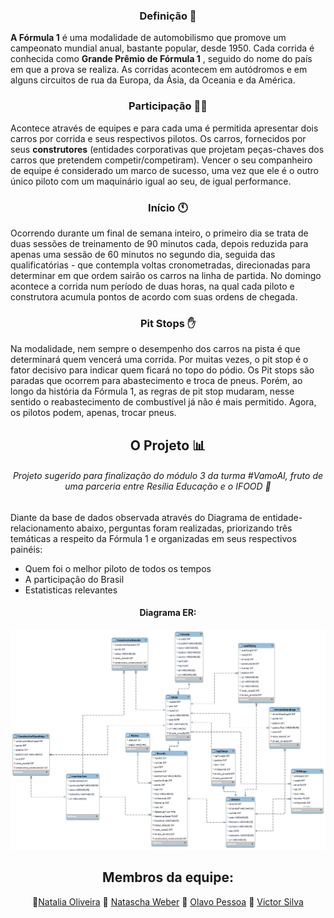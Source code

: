 <div align="center">
	
### Definição :checkered_flag:

</div>


 **A Fórmula 1** é uma modalidade de automobilismo que promove um campeonato mundial anual, bastante popular, desde 1950. Cada corrida é conhecida como **Grande Prêmio de Fórmula 1** , seguido do nome do país em que a prova se realiza. As corridas acontecem em autódromos e em alguns circuitos de rua da Europa, da Ásia, da Oceania e da América.

<div align="center">
	
### Participação :running_man:

</div>

Acontece através de equipes e para cada uma é permitida apresentar dois carros por corrida e seus respectivos pilotos. Os carros, fornecidos por seus **construtores** (entidades corporativas que projetam peças-chaves dos carros que pretendem competir/competiram). Vencer o seu companheiro de equipe é considerado um marco de sucesso, uma vez que ele é o outro único piloto com um maquinário igual ao seu, de igual performance.

<div align="center">

### Início :clock11:

</div>

Ocorrendo durante um final de semana inteiro, o primeiro dia se trata de duas sessões de treinamento de 90 minutos cada, depois reduzida para apenas uma sessão de 60 minutos no segundo dia, seguida das qualificatórias - que contempla voltas cronometradas, direcionadas para determinar em que ordem sairão os carros na linha de partida. No domingo acontece a corrida num período de duas horas, na qual cada piloto e construtora acumula pontos de acordo com suas ordens de chegada.

<div align="center">
	
### Pit Stops :raised_hand:

</div>

Na modalidade, nem sempre o desempenho dos carros na pista é que determinará quem vencerá uma corrida. Por muitas vezes, o pit stop é o fator decisivo para indicar quem ficará no topo do pódio. Os Pit stops são paradas que ocorrem para abastecimento e troca de pneus. Porém, ao longo da história da Fórmula 1, as regras de pit stop mudaram, nesse sentido o 	reabastecimento de combustível já não é mais permitido. Agora, os pilotos podem, apenas, trocar pneus.


<div align="center">
	
## O Projeto  :bar_chart:
	
###### Projeto sugerido para finalização do módulo 3 da turma #VamoAI, fruto de uma parceria entre Resilia Educação e o IFOOD :rocket:

</div>

Diante da base de dados observada através do Diagrama de entidade-relacionamento abaixo, perguntas foram realizadas, priorizando três temáticas a respeito da Fórmula 1 e organizadas em seus respectivos painéis: 

+ Quem foi o melhor piloto de todos os tempos
+ A participação do Brasil
+ Estatisticas relevantes


<div align="center">
	
#### Diagrama ER:

</div>

![Diagrama](https://github.com/natfontanesi/projeto_modulo_3/blob/main/Diagrama/diagama_png.png?raw=true)

<div align="center">

## Membros da equipe:  
👥[Natalia Oliveira](https://github.com/Natalia-oli)  👥 [Natascha Weber](https://github.com/natfontanesi) 👥 [Olavo Pessoa](https://github.com/Olavo5) 👥 [Victor Silva](https://github.com/victorsilvajc021)  
 </div>
